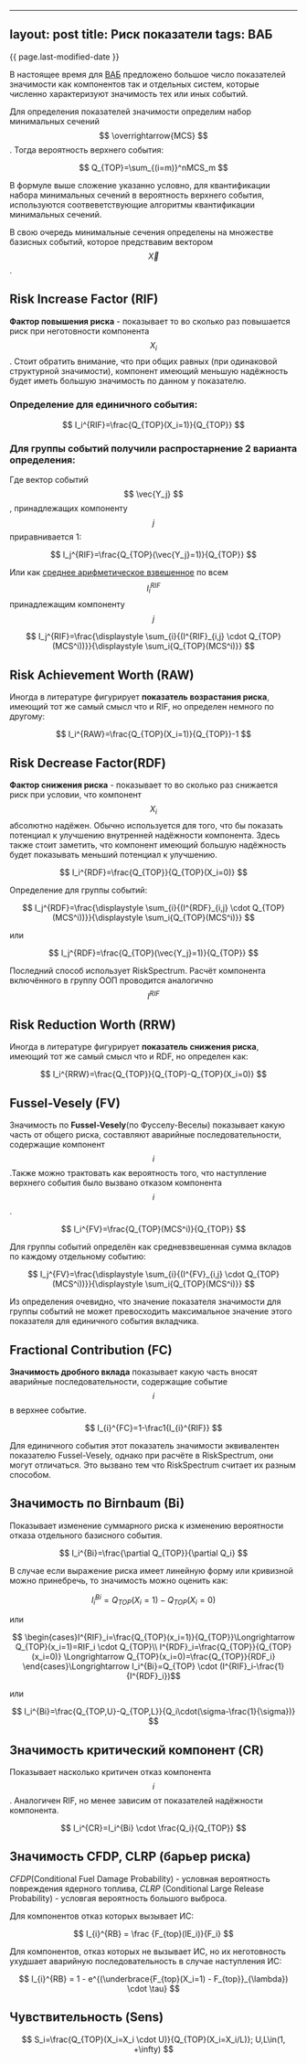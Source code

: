 <!-- Mathjax Support -->
<script type="text/javascript" async
  src="https://cdn.mathjax.org/mathjax/latest/MathJax.js?config=TeX-MML-AM_CHTML">
</script>

---
layout: post
title: Риск показатели
tags: ВАБ
---

{{ page.last-modified-date }}

В настоящее время для [ВАБ](https://en.wikipedia.org/wiki/Probabilistic_risk_assessment) предложено большое число показателей значимости как компонентов так и отдельных систем, которые численно характеризуют значимость тех или иных событий.

Для определения показателей значимости определим набор минимальных сечений $$ \overrightarrow{MCS} $$. Тогда вероятность верхнего события:

$$ Q_{TOP}=\sum_{(i=m)}^nMCS_m $$

В формуле выше сложение указанно условно, для квантификации набора минимальных сечений в вероятность верхнего события, используются соотвеветствующие алгоритмы квантификации минимальных сечений.

В свою очередь минимальные сечения определены на множестве базисных событий, которое предствавим вектором $$ \vec{X} $$.

## Risk Increase Factor (RIF)
**Фактор повышения риска** - показывает то во сколько раз повышается риск при неготовности компонента $$ X_i $$. Стоит обратить внимание, что при общих равных (при одинаковой структурной значимости), компонент имеющий меньшую надёжность будет иметь большую значимость по данном у показателю.

### Определение для единичного события:

$$ I_i^{RIF}=\frac{Q_{TOP}(X_i=1)}{Q_{TOP}} $$

### Для группы событий получили распростарнение 2 варианта определения:

Где вектор событий $$ \vec{Y_j} $$, принадлежащих компоненту $$ j $$ приравнивается 1:

$$ I_j^{RIF}=\frac{Q_{TOP}(\vec{Y_j}=1)}{Q_{TOP}} $$

Или как [cреднее арифметическое взвешенное](https://en.wikipedia.org/wiki/Weighted_arithmetic_mean) по всем $$ I^{RIF}_i $$ принадлежащим компоненту $$ j $$ <ref name="NEI 00-04"/>

$$ I_j^{RIF}=\frac{\displaystyle \sum_{i}{(I^{RIF}_{i,j} \cdot Q_{TOP}(MCS^i))}}{\displaystyle \sum_i{Q_{TOP}(MCS^i)}} $$

## Risk Achievement Worth (RAW)
Иногда в литературе фигурирует **показатель возрастания риска**, имеющий тот же самый смысл что и RIF, но определен немного по другому:

$$ I_i^{RAW}=\frac{Q_{TOP}(X_i=1)}{Q_{TOP}}-1 $$

## Risk Decrease Factor(RDF)
**Фактор снижения риска** - показывает то во сколько раз снижается риск при условии, что компонент $$ X_i $$ абсолютно надёжен. Обычно используется для того, что бы показать потенциал к улучшению внутренней надёжности компонента. Здесь также стоит заметить, что компонент имеющий большую надёжность будет показывать меньший потенциал к улучшению.

$$ I_i^{RDF}=\frac{Q_{TOP}}{Q_{TOP}(X_i=0)} $$

Определение для группы событий:

$$ I_j^{RDF}=\frac{\displaystyle \sum_{i}{(I^{RDF}_{i,j} \cdot Q_{TOP}(MCS^i))}}{\displaystyle \sum_i{Q_{TOP}(MCS^i)}} $$

или

$$ I_j^{RDF}=\frac{Q_{TOP}(\vec{Y_j}=1)}{Q_{TOP}} $$

Последний способ использует RiskSpectrum. Расчёт компонента включённого в группу ООП проводится аналогично $$ I^{RIF} $$

## Risk Reduction Worth (RRW)
Иногда в литературе фигурирует **показатель снижения риска**, имеющий тот же самый смысл что и RDF, но определен как:

$$ I_i^{RRW}=\frac{Q_{TOP}}{Q_{TOP}-Q_{TOP}(X_i=0)} $$

## Fussel-Vesely (FV)
Значимость по **Fussel-Vesely**(по Фусселу-Веселы) показывает какую часть от общего риска, составляют аварийные последовательности, содержащие компонент $$ i $$.Также можно трактовать как вероятность того, что наступление верхнего события было вызвано отказом компонента $$ i $$.

$$ I_i^{FV}=\frac{Q_{TOP}(MCS^i)}{Q_{TOP}} $$

Для группы событий определён как средневзвешенная сумма вкладов по каждому отдельному событию:

$$ I_j^{FV}=\frac{\displaystyle \sum_{i}{(I^{FV}_{i,j} \cdot Q_{TOP}(MCS^i))}}{\displaystyle \sum_i{Q_{TOP}(MCS^i)}} $$

Из определения очевидно, что значение показателя значимости для группы событий не может превосходить максимальное значение этого показателя для единичного события вкладчика.

## Fractional Contribution (FC)
**Значимость дробного вклада** показывает какую часть вносят аварийные последовательности, содержащие событие $$ i $$ в верхнее событие.

$$ I_{i}^{FC}=1-\frac1{I_{i}^{RIF}} $$

Для единичного события этот показатель значимости эквивалентен показателю Fussel-Vesely, однако при расчёте в RiskSpectrum, они могут отличаться. Это вызвано тем что RiskSpectrum считает их разным способом.<ref name='BNL-114389-2017-BC'/>

## Значимость по Birnbaum (Bi)
Показывает изменение суммарного риска к изменению вероятности отказа отдельного базисного события.

$$ I_i^{Bi}=\frac{\partial Q_{TOP}}{\partial Q_i} $$

В случае если выражение риска имеет линейную форму или кривизной можно принебречь, то значимость можно оценить как:

$$ I_i^{Bi}=Q_{TOP}(X_i=1)-Q_{TOP}(X_i=0) $$

или

$$
\begin{cases}I^{RIF}_i=\frac{Q_{TOP}(x_i=1)}{Q_{TOP}}\Longrightarrow Q_{TOP}(x_i=1)=RIF_i \cdot Q_{TOP}\\
I^{RDF}_i=\frac{Q_{TOP}}{Q_{TOP}(x_i=0)} \Longrightarrow Q_{TOP}(x_i=0)=\frac{Q_{TOP}}{RDF_i}
\end{cases}\Longrightarrow I_i^{Bi}=Q_{TOP} \cdot (I^{RIF}_i-\frac{1}{I^{RDF}_i})$$

или

$$ I_i^{Bi}=\frac{Q_{TOP,U}-Q_{TOP,L}}{Q_i\cdot(\sigma-\frac{1}{\sigma})} $$

## Значимость критический компонент (CR)
Показывает насколько критичен отказ компонента $$ i $$. Аналогичен RIF, но менее зависим от показателей надёжности компонента.

$$ I_i^{CR}=I_i^{Bi} \cdot \frac{Q_i}{Q_{TOP}} $$

## Значимость CFDP, CLRP (барьер риска)
*CFDP*(Conditional Fuel Damage Probability) - условная вероятность повреждения ядерного топлива, *CLRP* (Conditional Large Release Probability) - условгая вероятность большого выброса. 

Для компонентов отказ которых вызывает ИС:

$$ I_{i}^{RB} = \frac {F_{top}(IE_i)}{F_i} $$

Для компонентов, отказ которых не вызывает ИС, но их неготовность ухудшает аварийную последовательность в случае наступления ИС:

$$ I_{i}^{RB} = 1 - e^{(\underbrace{F_{top}(X_i=1) - F_{top}}_{\lambda}) \cdot \tau} $$

## Чувствительность (Sens)

$$ S_i=\frac{Q_{TOP}(X_i=X_i \cdot U)}{Q_{TOP}(X_i=X_i/L)};  U,L\in(1, +\infty) $$
